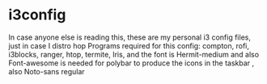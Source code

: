 # i3config
In case anyone else is reading this, these are my personal i3 config files, just in case I distro hop
Programs required for this config:
compton,
rofi,
i3blocks,
ranger,
htop,
termite,
Iris,
and the
font is Hermit-medium
and also Font-awesome is needed for polybar to produce the icons in the taskbar
, also Noto-sans regular
